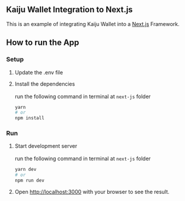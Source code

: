 ## Kaiju Wallet Integration to Next.js

This is an example of integrating Kaiju Wallet into a  [Next.js](https://nextjs.org/) Framework.

## How to run the App

### Setup

1. Update the .env file
   
2. Install the dependencies<br><br>
    run the following command in terminal at `next-js` folder
    ```bash
    yarn
    # or
    npm install
    ```

### Run

1. Start development server<br><br>
    run the following command in terminal at `next-js` folder
    ```bash
    yarn dev
    # or
    npm run dev
    ```

2. Open [http://localhost:3000](http://localhost:3000) with your browser to see the result.
